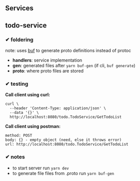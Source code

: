 ## Services

## todo-service
### ✔ foldering
note: uses [buf](https://buf.build/docs/) to generate proto definitions instead of protoc
- **handlers**: service implementation
- **gen**: generated files after `yarn buf-gen` (if cli, `buf generate`) 
- **proto**: where proto files are stored

### ✔ testing
**Call client using curl:**
```
curl \
  --header 'Content-Type: application/json' \
  --data '{}' \
  http://localhost:8080/todo.TodoService/GetTodoList
```
  
**Call client using postman:**
```
method: POST
body: {} - empty object (need, else it throws error)
url: http://localhost:8080/todo.TodoService/GetTodoList
```

### ✔ notes
- to start server run `yarn dev`
- to generate file files from .proto run `yarn buf-gen`
